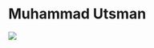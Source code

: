 

# Muhammad Utsman

[![](https://github-readme-stats.vercel.app/api?username=utsmannn&show_icons=true&theme=gruvbox_light&show_icons=false&hide=prs&rank_icon=percentile&custom_title=utsman)](https://github.com/utsmannn)

<!-- menghadeh -->

